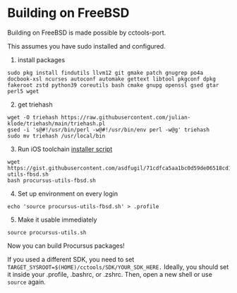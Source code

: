# Building on FreeBSD
Building on FreeBSD is made possible by cctools-port.

This assumes you have sudo installed and configured.

1. install packages
```
sudo pkg install findutils llvm12 git gmake patch gnugrep po4a docbook-xsl ncurses autoconf automake gettext libtool pkgconf dpkg fakeroot zstd python39 coreutils bash cmake gnupg openssl gsed gtar perl5 wget
```
2. get triehash
```
wget -O triehash https://raw.githubusercontent.com/julian-klode/triehash/main/triehash.pl
gsed -i 's@#!/usr/bin/perl -w@#!/usr/bin/env perl -w@g' triehash
sudo mv triehash /usr/local/bin
```
3. Run iOS toolchain [installer script](https://gist.github.com/asdfugil/71cdfca5aa1bc0d59de06518cd1c530c)
```
wget https://gist.githubusercontent.com/asdfugil/71cdfca5aa1bc0d59de06518cd1c530c/raw/d1c87a29c2659c6a6ad090638de3053934ad477e/procursus-utils-fbsd.sh
bash procursus-utils-fbsd.sh
```
4. Set up environment on every login
```
echo 'source procursus-utils-fbsd.sh' > .profile
```

5. Make it usable immediately
```
source procursus-utils.sh
```
Now you can build Procursus packages! 

If you used a different SDK, you need to set `TARGET_SYSROOT=$(HOME)/cctools/SDK/YOUR_SDK_HERE.` Ideally, you should set it inside your .profile, .bashrc, or .zshrc. Then, open a new shell or use `source` again.